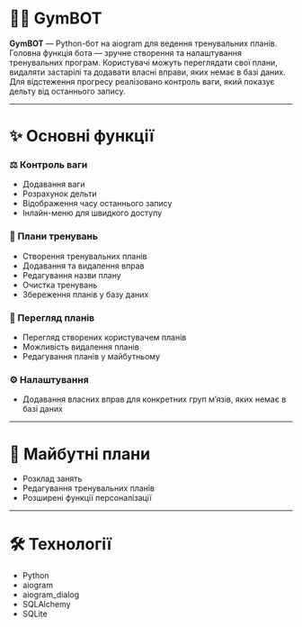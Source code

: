 
# 🏋️‍♂️ GymBOT

**GymBOT** — Python-бот на aiogram для ведення тренувальних планів. Головна функція бота — зручне створення та налаштування тренувальних програм. Користувачі можуть переглядати свої плани, видаляти застарілі та додавати власні вправи, яких немає в базі даних. Для відстеження прогресу реалізовано контроль ваги, який показує дельту від останнього запису.

---

# ✨ Основні функції

### ⚖️ Контроль ваги

* Додавання ваги
* Розрахунок дельти
* Відображення часу останнього запису
* Інлайн-меню для швидкого доступу

### 📝 Плани тренувань

* Створення тренувальних планів
* Додавання та видалення вправ
* Редагування назви плану
* Очистка тренувань
* Збереження планів у базу даних

### 👀 Перегляд планів

* Перегляд створених користувачем планів
* Можливість видалення планів
* Редагування планів у майбутньому

### ⚙️ Налаштування

* Додавання власних вправ для конкретних груп м’язів, яких немає в базі даних

---

# 🚀 Майбутні плани

* Розклад занять
* Редагування тренувальних планів
* Розширені функції персоналізації
---

# 🛠 Технології

* Python
* aiogram
* aiogram_dialog
* SQLAlchemy
* SQLite
